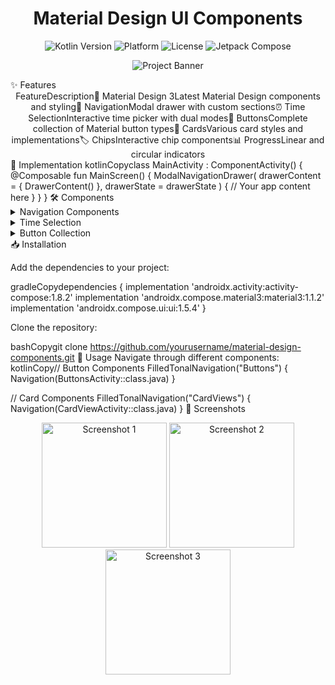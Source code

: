 <h1 align="center">Material Design UI Components</h1>
<p align="center">
  <img src="https://img.shields.io/badge/Kotlin-1.9.0-blue.svg" alt="Kotlin Version">
  <img src="https://img.shields.io/badge/Platform-Android-green.svg" alt="Platform">
  <img src="https://img.shields.io/badge/License-MIT-yellow.svg" alt="License">
  <img src="https://img.shields.io/badge/Jetpack%20Compose-Latest-purple.svg" alt="Jetpack Compose">
</p>
<p align="center">
  <img src="/api/placeholder/800/400" alt="Project Banner">
</p>
✨ Features
<div align="center">
FeatureDescription🎨 Material Design 3Latest Material Design components and styling📱 NavigationModal drawer with custom sections⏰ Time SelectionInteractive time picker with dual modes🔘 ButtonsComplete collection of Material button types🎴 CardsVarious card styles and implementations🏷️ ChipsInteractive chip components📊 ProgressLinear and circular indicators
</div>
🚀 Implementation
kotlinCopyclass MainActivity : ComponentActivity() {
    @Composable
    fun MainScreen() {
        ModalNavigationDrawer(
            drawerContent = { DrawerContent() },
            drawerState = drawerState
        ) {
            // Your app content here
        }
    }
}
🛠️ Components
<details>
<summary>Navigation Components</summary>

Modal Navigation Drawer
Custom Drawer Sections
Top App Bar Integration

</details>
<details>
<summary>Time Selection</summary>

Interactive Time Picker
Dial/Input Mode Toggle
24-hour Format Support

</details>
<details>
<summary>Button Collection</summary>

Filled Buttons
Outlined Buttons
Text Buttons
Tonal Buttons
Elevated Buttons
Floating Action Buttons

</details>
📥 Installation

Add the dependencies to your project:

gradleCopydependencies {
    implementation 'androidx.activity:activity-compose:1.8.2'
    implementation 'androidx.compose.material3:material3:1.1.2'
    implementation 'androidx.compose.ui:ui:1.5.4'
}

Clone the repository:

bashCopygit clone https://github.com/yourusername/material-design-components.git
🎯 Usage
Navigate through different components:
kotlinCopy// Button Components
FilledTonalNavigation("Buttons") { 
    Navigation(ButtonsActivity::class.java) 
}

// Card Components
FilledTonalNavigation("CardViews") { 
    Navigation(CardViewActivity::class.java) 
}
🌟 Screenshots
<div align="center">
  <img src="/api/placeholder/200/400" alt="Screenshot 1" width="200px">
  <img src="/api/placeholder/200/400" alt="Screenshot 2" width="200px">
  <img src="/api/placeholder/200/400" alt="Screenshot 3" width="200px">
</div>
